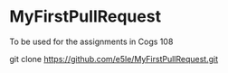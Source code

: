 # MyFirstPullRequest
To be used for the assignments in Cogs 108

git clone https://github.com/e5le/MyFirstPullRequest.git
